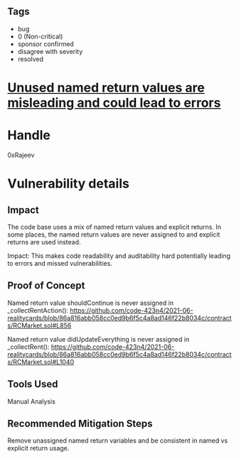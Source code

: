 ## Tags

- bug
- 0 (Non-critical)
- sponsor confirmed
- disagree with severity
- resolved

# [Unused named return values are misleading and could lead to errors](https://github.com/code-423n4/2021-06-realitycards-findings/issues/96) 

# Handle

0xRajeev


# Vulnerability details

## Impact

The code base uses a mix of named return values and explicit returns. In some places, the named return values are never assigned to and explicit returns are used instead. 

Impact: This makes code readability and auditability hard potentially leading to errors and missed vulnerabilities.

## Proof of Concept

Named return value shouldContinue is never assigned in _collectRentAction(): https://github.com/code-423n4/2021-06-realitycards/blob/86a816abb058cc0ed9b6f5c4a8ad146f22b8034c/contracts/RCMarket.sol#L856


Named return value didUpdateEverything is never assigned in _collectRent(): https://github.com/code-423n4/2021-06-realitycards/blob/86a816abb058cc0ed9b6f5c4a8ad146f22b8034c/contracts/RCMarket.sol#L1040

## Tools Used

Manual Analysis

## Recommended Mitigation Steps

Remove unassigned named return variables and be consistent in named vs explicit return usage.

